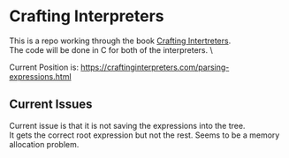 # Crafting Interpreters

This is a repo working through the book [Crafting Intertreters](https://craftinginterpreters.com/contents.html). \
The code will be done in C for both of the interpreters. \

Current Position is: https://craftinginterpreters.com/parsing-expressions.html

## Current Issues

Current issue is that it is not saving the expressions into the tree.\
It gets the correct root expression but not the rest. Seems to be a memory allocation problem.

